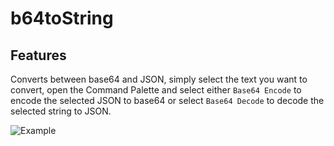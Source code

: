# b64toString

## Features

Converts between base64 and JSON, simply select the text you want to convert, open the Command Palette and select either
```Base64 Encode``` to encode the selected JSON to base64 or select ```Base64 Decode``` to decode the selected string to JSON.

![Example](images/example.gif)